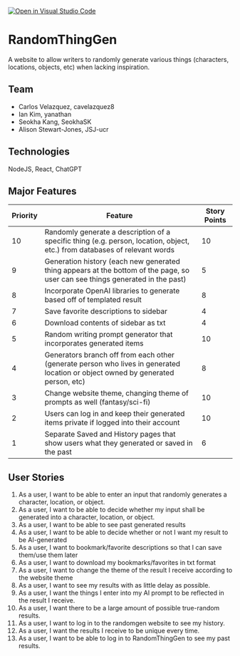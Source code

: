[![Open in Visual Studio Code](https://classroom.github.com/assets/open-in-vscode-718a45dd9cf7e7f842a935f5ebbe5719a5e09af4491e668f4dbf3b35d5cca122.svg)](https://classroom.github.com/online_ide?assignment_repo_id=11509573&assignment_repo_type=AssignmentRepo)
# RandomThingGen
A website to allow writers to randomly generate various things (characters, locations, objects, etc) when lacking inspiration.

## Team
- Carlos Velazquez, cavelazquez8
- Ian Kim, yanathan
- Seokha Kang, SeokhaSK
- Alison Stewart-Jones, JSJ-ucr

## Technologies
NodeJS, React, ChatGPT

## Major Features
| Priority | Feature                                                                                                                                                         | Story Points |
|----------|-----------------------------------------------------------------------------------------------------------------------------------------------------------------|--------------|
| 10       | Randomly generate a description of a specific thing (e.g. person, location, object, etc.) from databases of relevant words                                      | 10           |
| 9        | Generation history (each new generated thing appears at the bottom of the page, so user can see things generated in the past)                                   | 5            |
| 8        | Incorporate OpenAI libraries to generate based off of templated result                                                                                          | 8            |
| 7        | Save favorite descriptions to sidebar                                                                                                                           | 4            |
| 6        | Download contents of sidebar as txt                                                                                                                             | 4            |
| 5        | Random writing prompt generator that incorporates generated items                                                                                               | 10           |
| 4        | Generators branch off from each other (generate person who lives in generated location or object owned by generated person, etc)                                | 8            |
| 3        | Change website theme, changing theme of prompts as well (fantasy/sci-fi)                                                                                        | 10           |
| 2        | Users can log in and keep their generated items private if logged into their account                                                                            | 10           |
| 1        | Separate Saved and History pages that show users what they generated or saved in the past                                                                       | 6            |

## User Stories
1. As a user, I want to be able to enter an input that randomly generates a character, location, or object.
2. As a user, I want to be able to decide whether my input shall be generated into a character, location, or object.
3. As a user, I want to be able to see past generated results
4. As a user, I want to be able to decide whether or not I want my result to be AI-generated
5. As a user, I want to bookmark/favorite descriptions so that I can save them/use them later
6. As a user, I want to download my bookmarks/favorites in txt format
7. As a user, I want to change the theme of the result I receive according to the website theme
8. As a user, I want to see my results with as little delay as possible.
9. As a user, I want the things I enter into my AI prompt to be reflected in the result I receive.
10. As a user, I want there to be a large amount of possible true-random results.
11. As a user, I want to log in to the randomgen website to see my history.
12. As a user, I want the results I receive to be unique every time.
14. As a user, I want to be able to log in to RandomThingGen to see my past results.
